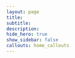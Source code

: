 ```yaml
---
layout: page
title: 
subtitle: 
description: 
hide_hero: true
show_sidebar: false
callouts: home_callouts
---
```


